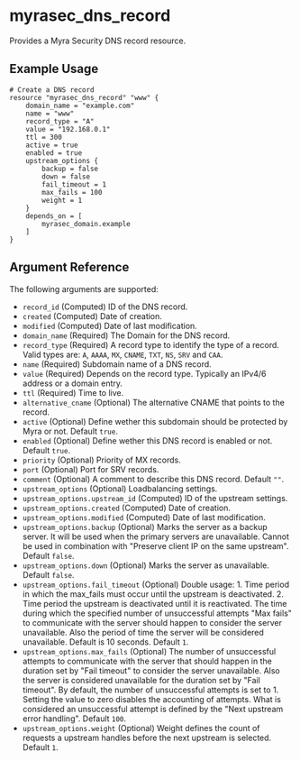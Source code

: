 # myrasec_dns_record

Provides a Myra Security DNS record resource.

## Example Usage

```hcl
# Create a DNS record
resource "myrasec_dns_record" "www" {
    domain_name = "example.com"
    name = "www"
    record_type = "A"
    value = "192.168.0.1"
    ttl = 300
    active = true
    enabled = true
    upstream_options {
        backup = false
        down = false
        fail_timeout = 1
        max_fails = 100
        weight = 1
    }
    depends_on = [ 
        myrasec_domain.example
    ]
}
```

## Argument Reference

The following arguments are supported:

* `record_id` (Computed) ID of the DNS record.
* `created` (Computed) Date of creation.
* `modified` (Computed) Date of last modification.
* `domain_name` (Required) The Domain for the DNS record.
* `record_type` (Required) A record type to identify the type of a record. Valid types are: `A`, `AAAA`, `MX`, `CNAME`, `TXT`, `NS`, `SRV` and `CAA`.
* `name` (Required) Subdomain name of a DNS record.
* `value` (Required) Depends on the record type. Typically an IPv4/6 address or a domain entry.
* `ttl` (Required) Time to live.
* `alternative_cname` (Optional) The alternative CNAME that points to the record.
* `active` (Optional) Define wether this subdomain should be protected by Myra or not. Default `true`.
* `enabled` (Optional) Define wether this DNS record is enabled or not. Default `true`.
* `priority` (Optional) Priority of MX records.
* `port` (Optional) Port for SRV records.
* `comment` (Optional) A comment to describe this DNS record. Default `""`.
* `upstream_options` (Optional) Loadbalancing settings.
* `upstream_options.upstream_id` (Computed) ID of the upstream settings.
* `upstream_options.created` (Computed) Date of creation.
* `upstream_options.modified` (Computed) Date of last modification.
* `upstream_options.backup` (Optional) Marks the server as a backup server. It will be used when the primary servers are unavailable. Cannot be used in combination with "Preserve client IP on the same upstream". Default `false`.
* `upstream_options.down` (Optional) Marks the server as unavailable. Default `false`.
* `upstream_options.fail_timeout` (Optional) Double usage: 1. Time period in which the max_fails must occur until the upstream is deactivated. 2. Time period the upstream is deactivated until it is reactivated. The time during which the specified number of unsuccessful attempts "Max fails" to communicate with the server should happen to consider the server unavailable. Also the period of time the server will be considered unavailable. Default is 10 seconds. Default `1`.
* `upstream_options.max_fails` (Optional) The number of unsuccessful attempts to communicate with the server that should happen in the duration set by "Fail timeout" to consider the server unavailable. Also the server is considered unavailable for the duration set by "Fail timeout". By default, the number of unsuccessful attempts is set to 1. Setting the value to zero disables the accounting of attempts. What is considered an unsuccessful attempt is defined by the "Next upstream error handling". Default `100`.
* `upstream_options.weight` (Optional) Weight defines the count of requests a upstream handles before the next upstream is selected. Default `1`.
